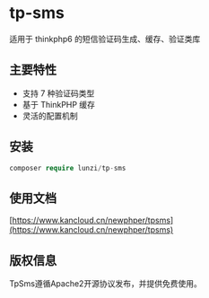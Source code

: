 # tp-sms

适用于 thinkphp6 的短信验证码生成、缓存、验证类库

## 主要特性
* 支持 7 种验证码类型
* 基于 ThinkPHP 缓存
* 灵活的配置机制

## 安装
~~~php
composer require lunzi/tp-sms
~~~

## 使用文档

[https://www.kancloud.cn/newphper/tpsms](https://www.kancloud.cn/newphper/tpsms)

## 版权信息
TpSms遵循Apache2开源协议发布，并提供免费使用。